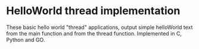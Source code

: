 HelloWorld thread implementation
================================

These basic hello world "thread" applications, output simple helloWorld text from the main function and from the thread function. Implemented in C, Python and GO.